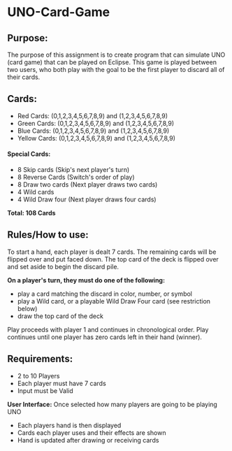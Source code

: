 # UNO-Card-Game

## Purpose:
The purpose of this assignment is to create program that can simulate UNO (card game) that can be played on Eclipse. This game is played between two users, who both play with the goal to be the first player to discard all of their cards.

## Cards: 
- Red Cards: (0,1,2,3,4,5,6,7,8,9) and (1,2,3,4,5,6,7,8,9)
- Green Cards: (0,1,2,3,4,5,6,7,8,9) and (1,2,3,4,5,6,7,8,9)
- Blue Cards: (0,1,2,3,4,5,6,7,8,9) and (1,2,3,4,5,6,7,8,9)
- Yellow Cards: (0,1,2,3,4,5,6,7,8,9) and (1,2,3,4,5,6,7,8,9)

#### Special Cards: 
- 8 Skip cards (Skip's next player's turn) 
- 8 Reverse Cards (Switch's order of play) 
- 8 Draw two cards (Next player draws two cards) 
- 4 Wild cards 
- 4 Wild Draw four (Next player draws four cards) 

**Total: 108 Cards** 

## Rules/How to use: 
To start a hand, each player is dealt 7 cards. The remaining cards will be flipped over and put faced down. The top card of the deck is flipped over and set aside to begin the discard pile.

**On a player's turn, they must do one of the following:**
- play a card matching the discard in color, number, or symbol
- play a Wild card, or a playable Wild Draw Four card (see restriction below)
- draw the top card of the deck

Play proceeds with player 1 and continues in chronological order.
Play continues until one player has zero cards left in their hand (winner).

## **Requirements:**
- 2 to 10 Players
- Each player must have 7 cards
- Input must be Valid 

**User Interface:**
Once selected how many players are going to be playing UNO
- Each players hand is then displayed
- Cards each player uses and their effects are shown
- Hand  is updated after drawing or receiving cards 

















